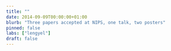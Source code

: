 ```yaml
---
title: ""
date: 2014-09-09T00:00:00+01:00
blurb: "Three papers accepted at NIPS, one talk, two posters"
pinned: false
labs: ["lengyel"]
draft: false
---
```

